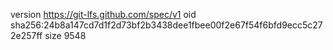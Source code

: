 version https://git-lfs.github.com/spec/v1
oid sha256:24b8a147cd7d1f2d73bf2b3438dee1fbee00f2e67f54f6bfd9ecc5c272e257ff
size 9548
